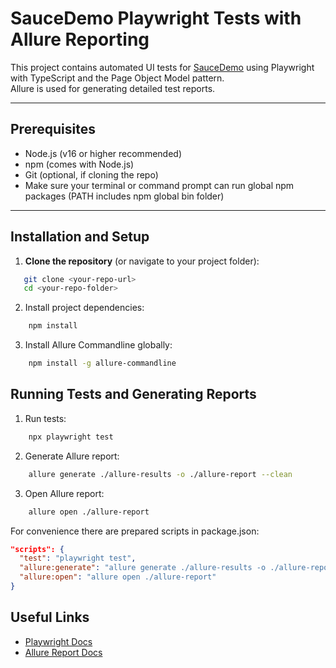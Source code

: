 # SauceDemo Playwright Tests with Allure Reporting

This project contains automated UI tests for [SauceDemo](https://www.saucedemo.com) using Playwright with TypeScript and the Page Object Model pattern.  
Allure is used for generating detailed test reports.

---

## Prerequisites

- Node.js (v16 or higher recommended)  
- npm (comes with Node.js)  
- Git (optional, if cloning the repo)  
- Make sure your terminal or command prompt can run global npm packages (PATH includes npm global bin folder)

---

## Installation and Setup

1. **Clone the repository** (or navigate to your project folder):

```bash
   git clone <your-repo-url>
   cd <your-repo-folder>
```

2. Install project dependencies:
```bash
    npm install
```

3. Install Allure Commandline globally:
```bash
    npm install -g allure-commandline
```

## Running Tests and Generating Reports

1. Run tests:
```bash
    npx playwright test
```

2. Generate Allure report:
```bash
    allure generate ./allure-results -o ./allure-report --clean
```

3. Open Allure report:
```bash
    allure open ./allure-report
```

For convenience there are prepared scripts in package.json:
```json
"scripts": {
  "test": "playwright test",
  "allure:generate": "allure generate ./allure-results -o ./allure-report --clean",
  "allure:open": "allure open ./allure-report"
}
```

## Useful Links
- [Playwright Docs](https://playwright.dev/)
- [Allure Report Docs](https://allurereport.org/docs/playwright/)